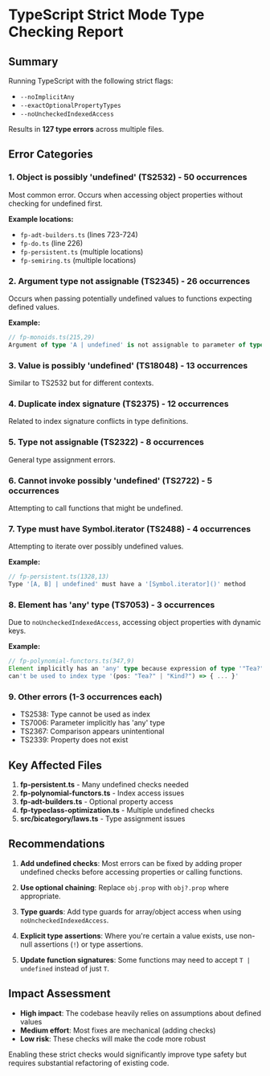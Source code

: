 # TypeScript Strict Mode Type Checking Report

## Summary

Running TypeScript with the following strict flags:
- `--noImplicitAny`
- `--exactOptionalPropertyTypes`
- `--noUncheckedIndexedAccess`

Results in **127 type errors** across multiple files.

## Error Categories

### 1. Object is possibly 'undefined' (TS2532) - 50 occurrences
Most common error. Occurs when accessing object properties without checking for undefined first.

**Example locations:**
- `fp-adt-builders.ts` (lines 723-724)
- `fp-do.ts` (line 226)
- `fp-persistent.ts` (multiple locations)
- `fp-semiring.ts` (multiple locations)

### 2. Argument type not assignable (TS2345) - 26 occurrences
Occurs when passing potentially undefined values to functions expecting defined values.

**Example:**
```typescript
// fp-monoids.ts(215,29)
Argument of type 'A | undefined' is not assignable to parameter of type 'A'
```

### 3. Value is possibly 'undefined' (TS18048) - 13 occurrences
Similar to TS2532 but for different contexts.

### 4. Duplicate index signature (TS2375) - 12 occurrences
Related to index signature conflicts in type definitions.

### 5. Type not assignable (TS2322) - 8 occurrences
General type assignment errors.

### 6. Cannot invoke possibly 'undefined' (TS2722) - 5 occurrences
Attempting to call functions that might be undefined.

### 7. Type must have Symbol.iterator (TS2488) - 4 occurrences
Attempting to iterate over possibly undefined values.

**Example:**
```typescript
// fp-persistent.ts(1328,13)
Type '[A, B] | undefined' must have a '[Symbol.iterator]()' method
```

### 8. Element has 'any' type (TS7053) - 3 occurrences
Due to `noUncheckedIndexedAccess`, accessing object properties with dynamic keys.

**Example:**
```typescript
// fp-polynomial-functors.ts(347,9)
Element implicitly has an 'any' type because expression of type '"Tea?"' 
can't be used to index type '(pos: "Tea?" | "Kind?") => { ... }'
```

### 9. Other errors (1-3 occurrences each)
- TS2538: Type cannot be used as index
- TS7006: Parameter implicitly has 'any' type
- TS2367: Comparison appears unintentional
- TS2339: Property does not exist

## Key Affected Files

1. **fp-persistent.ts** - Many undefined checks needed
2. **fp-polynomial-functors.ts** - Index access issues
3. **fp-adt-builders.ts** - Optional property access
4. **fp-typeclass-optimization.ts** - Multiple undefined checks
5. **src/bicategory/laws.ts** - Type assignment issues

## Recommendations

1. **Add undefined checks**: Most errors can be fixed by adding proper undefined checks before accessing properties or calling functions.

2. **Use optional chaining**: Replace `obj.prop` with `obj?.prop` where appropriate.

3. **Type guards**: Add type guards for array/object access when using `noUncheckedIndexedAccess`.

4. **Explicit type assertions**: Where you're certain a value exists, use non-null assertions (`!`) or type assertions.

5. **Update function signatures**: Some functions may need to accept `T | undefined` instead of just `T`.

## Impact Assessment

- **High impact**: The codebase heavily relies on assumptions about defined values
- **Medium effort**: Most fixes are mechanical (adding checks)
- **Low risk**: These checks will make the code more robust

Enabling these strict checks would significantly improve type safety but requires substantial refactoring of existing code.